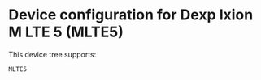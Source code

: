 Device configuration for Dexp Ixion M LTE 5 (MLTE5)
==============================
This device tree supports:

    MLTE5
